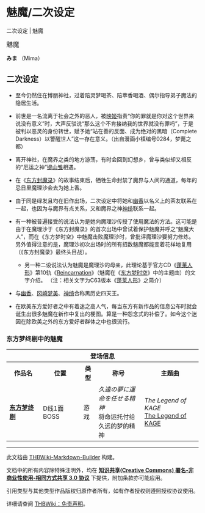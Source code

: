 # 魅魔/二次设定

<!-- source html: G:\repos\THBWiki-Markdown-Builder\THBWikiMarkdown\Temp\main\1\14\ns0%3A%E9%AD%85%E9%AD%94%2F%E4%BA%8C%E6%AC%A1%E8%AE%BE%E5%AE%9A.html -->

二次设定 | 魅魔

  
<big>魅魔</big>  

 **みま** （Mima）
  


## 二次设定
- 至今仍然住在博丽神社，过着陪灵梦喝茶、陪萃香喝酒、偶尔指导弟子魔法的隐居生活。

- 前世是一名流离于社会之外的恶人，被[映姬](./四季映姬.md)指责“你的罪就是你对这个世界来说没有意义”时，大声反驳说“那么这个不肯接纳我的世界就没有罪吗”，于是被判以恶灵的身份转世，赋予她“站在善的反面、成为绝对的黑暗（Complete Darkness）以警醒世人”这一存在意义。（出自漫画小镇编号0284，梦薨之都）

- 离开神社，在魔界之类的地方游荡，有时会回到幻想乡，曾与类似却又相反的“厄运之神”[键山雏](./键山雏.md)相遇。

- 在《[东方封魔录](./东方封魔录.md)》的故事结束后，牺牲生命封禁了魔界与人间的通道，每年的忌日里魔理沙会去为她上香。

- 由于同是绿发且均在旧作出场，二次设定中将她和[幽香](./幽香.md)以名义上的茶友联系在一起，也因为与魔界有点关系，又和魔界之神[神绮](./神绮.md)联系一起。

- 有一种被普遍接受的说法认为是她向魔理沙传授了使用魔法的方法。这可能是由于在魔理沙于《东方封魔录》的首次出场中曾试着保护魅魔并呼之“魅魔大人”，而在《东方梦时空》中魅魔击败魔理沙时，曾批评魔理沙要努力修炼。另外值得注意的是，魔理沙初次出场时的所有招数魅魔都能变着花样地复用（《东方封魔录》最终头目战）。
  - 另一种二设说法认为魅魔是魔理沙的母亲，此理论基于官方CD《[蓬莱人形](./蓬莱人形.md)》第10轨《[Reincarnation](./Reincarnation.md)》（魅魔在《[东方梦时空](./东方梦时空.md)》中的主题曲）的文字介绍。 （注：相关文字为C63版本《[蓬莱人形](./蓬莱人形.md)》之简介）


- 与[幽香](./幽香.md)、[冈崎梦美](./冈崎梦美.md)、[神绮](./神绮.md)合称黑历史四天王。

- 在欧美东方爱好者之中有着迷之高人气，每当东方有新作品的信息公布时就会诞生出很多魅魔在新作中复出的梗图。算是一种怨念式的补偿了。如今这个迷因在除欧美之外的东方爱好者群体之中也很流行。


### 东方梦终剧中的魅魔

<table>
<tbody><tr>
<th colspan="5">登场信息</th>
</tr><tr><th><b>作品名</b></th><th><b>位置</b></th><th><b>类型</b></th><th><b>称号</b></th><th><b>主题曲</b></th></tr><tr><td rowspan="1" style="width:120px"><b><a href="./东方梦终剧.md" class="mw-redirect" title="东方梦终剧">东方梦终剧</a></b></td><td style="width:130px">D线1面BOSS</td><td class="bg-color-danger-30" style="width:30px;">游戏</td><td style="width:180px"><i>久遠の夢に運命を任せる精神</i>
<br>将命运托付给久远的梦的精神</td><td style="width:200px"><i>The Legend of KAGE</i><br><a href="./The_Legend_of_KAGE.md" title="The Legend of KAGE">The Legend of KAGE</a></td></tr></tbody></table>






---

此文档由 [THBWiki-Markdown-Builder](https://github.com/Delsin-Yu/THBWiki-Markdown-Builder) 构建。

文档中的所有内容除特殊注明外，均在 [**知识共享(Creative Commons) 署名-非商业性使用-相同方式共享 3.0 协议**](https://creativecommons.org/licenses/by-sa/3.0/deed.zh-hans) 下提供，附加条款亦可能应用。

引用类型与其他类型作品版权归原作者所有，如有作者授权则遵照授权协议使用。

详细请查阅 [THBWiki：免责声明](https://thbwiki.cc/THBWiki:%E5%85%8D%E8%B4%A3%E5%A3%B0%E6%98%8E)。

